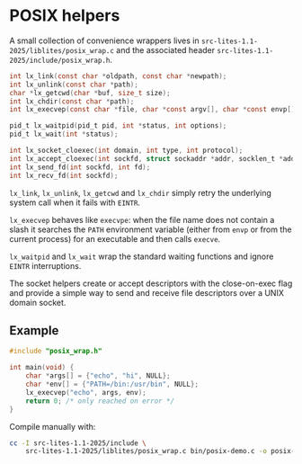 # POSIX helpers

A small collection of convenience wrappers lives in
`src-lites-1.1-2025/liblites/posix_wrap.c` and the associated header
`src-lites-1.1-2025/include/posix_wrap.h`.

```c
int lx_link(const char *oldpath, const char *newpath);
int lx_unlink(const char *path);
char *lx_getcwd(char *buf, size_t size);
int lx_chdir(const char *path);
int lx_execvep(const char *file, char *const argv[], char *const envp[]);

pid_t lx_waitpid(pid_t pid, int *status, int options);
pid_t lx_wait(int *status);

int lx_socket_cloexec(int domain, int type, int protocol);
int lx_accept_cloexec(int sockfd, struct sockaddr *addr, socklen_t *addrlen);
int lx_send_fd(int sockfd, int fd);
int lx_recv_fd(int sockfd);
```

`lx_link`, `lx_unlink`, `lx_getcwd` and `lx_chdir` simply retry the
underlying system call when it fails with `EINTR`.

`lx_execvep` behaves like `execvpe`: when the file name does not contain a
slash it searches the `PATH` environment variable (either from `envp` or
from the current process) for an executable and then calls `execve`.

`lx_waitpid` and `lx_wait` wrap the standard waiting functions and ignore
`EINTR` interruptions.

The socket helpers create or accept descriptors with the close-on-exec
flag and provide a simple way to send and receive file descriptors over a
UNIX domain socket.

## Example

```c
#include "posix_wrap.h"

int main(void) {
    char *args[] = {"echo", "hi", NULL};
    char *env[] = {"PATH=/bin:/usr/bin", NULL};
    lx_execvep("echo", args, env);
    return 0; /* only reached on error */
}
```

Compile manually with:

```sh
cc -I src-lites-1.1-2025/include \
    src-lites-1.1-2025/liblites/posix_wrap.c bin/posix-demo.c -o posix-demo
```
